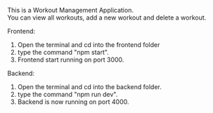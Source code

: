 This is a Workout Management Application.<br />
You can view all workouts, add a new workout and delete a workout.<br />

Frontend:
1. Open the terminal and cd into the frontend folder<br />
2. type the command "npm start".<br />
3. Frontend start running on port 3000.<br />

Backend:
1. Open the terminal and cd into the backend folder.<br />
2. type the command "npm run dev".<br />
3. Backend is now running on port 4000.<br />